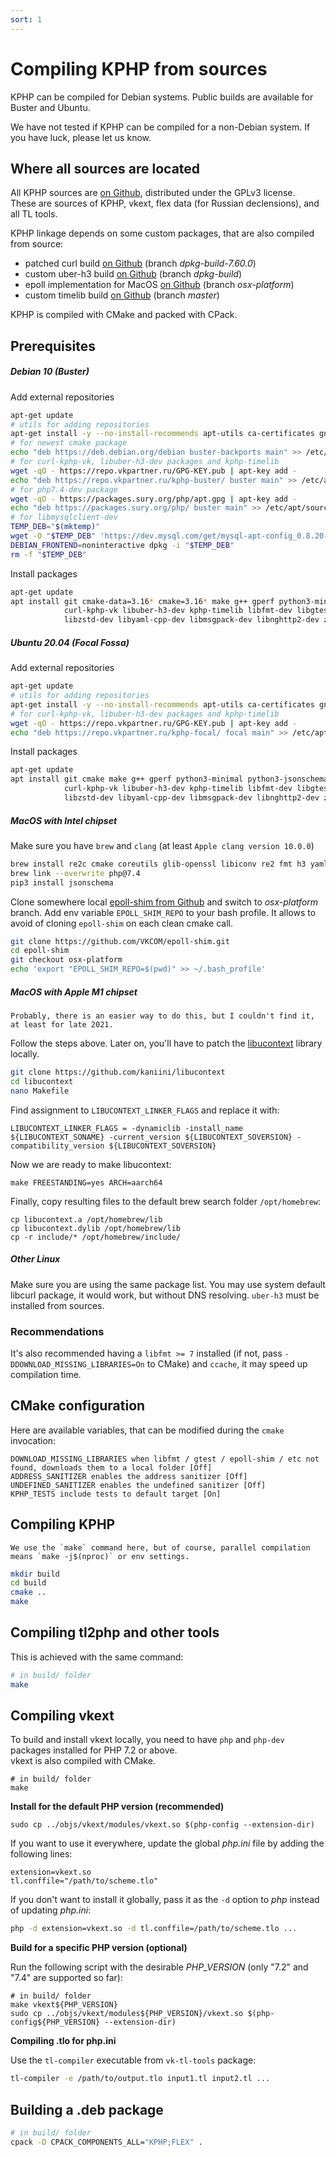 ```yaml
---
sort: 1
---
```


# Compiling KPHP from sources

KPHP can be compiled for Debian systems. Public builds are available for Buster and Ubuntu.

We have not tested if KPHP can be compiled for a non-Debian system. If you have luck, please let us know.


## Where all sources are located

All KPHP sources are [on Github]({{site.url_github_kphp}}), distributed under the GPLv3 license.  
These are sources of KPHP, vkext, flex data (for Russian declensions), and all TL tools.

KPHP linkage depends on some custom packages, that are also compiled from source:
* patched curl build [on Github]({{site.url_package_curl}}) (branch *dpkg-build-7.60.0*)
* custom uber-h3 build [on Github]({{site.url_package_h3}}) (branch *dpkg-build*)
* epoll implementation for MacOS [on Github]({{site.url_package_epoll_shim}}) (branch *osx-platform*)
* custom timelib build [on Github]({{site.url_package_timelib}}) (branch *master*)

KPHP is compiled with CMake and packed with CPack.


## Prerequisites


##### Debian 10 (Buster)
Add external repositories 
```bash
apt-get update
# utils for adding repositories
apt-get install -y --no-install-recommends apt-utils ca-certificates gnupg wget lsb-release
# for newest cmake package
echo "deb https://deb.debian.org/debian buster-backports main" >> /etc/apt/sources.list
# for curl-kphp-vk, libuber-h3-dev packages and kphp-timelib
wget -qO - https://repo.vkpartner.ru/GPG-KEY.pub | apt-key add -
echo "deb https://repo.vkpartner.ru/kphp-buster/ buster main" >> /etc/apt/sources.list 
# for php7.4-dev package
wget -qO - https://packages.sury.org/php/apt.gpg | apt-key add -
echo "deb https://packages.sury.org/php/ buster main" >> /etc/apt/sources.list.d/php.list 
# for libmysqlclient-dev
TEMP_DEB="$(mktemp)"
wget -O "$TEMP_DEB" 'https://dev.mysql.com/get/mysql-apt-config_0.8.20-1_all.deb'
DEBIAN_FRONTEND=noninteractive dpkg -i "$TEMP_DEB"
rm -f "$TEMP_DEB"
```
Install packages
```bash
apt-get update
apt install git cmake-data=3.16* cmake=3.16* make g++ gperf python3-minimal python3-jsonschema \
            curl-kphp-vk libuber-h3-dev kphp-timelib libfmt-dev libgtest-dev libgmock-dev libre2-dev libpcre3-dev \
            libzstd-dev libyaml-cpp-dev libmsgpack-dev libnghttp2-dev zlib1g-dev php7.4-dev libmysqlclient-dev libnuma-dev
```


##### Ubuntu 20.04 (Focal Fossa)
Add external repositories
```bash
apt-get update
# utils for adding repositories
apt-get install -y --no-install-recommends apt-utils ca-certificates gnupg wget
# for curl-kphp-vk, libuber-h3-dev packages and kphp-timelib
wget -qO - https://repo.vkpartner.ru/GPG-KEY.pub | apt-key add -
echo "deb https://repo.vkpartner.ru/kphp-focal/ focal main" >> /etc/apt/sources.list
```
Install packages
```bash
apt-get update
apt install git cmake make g++ gperf python3-minimal python3-jsonschema \
            curl-kphp-vk libuber-h3-dev kphp-timelib libfmt-dev libgtest-dev libgmock-dev libre2-dev libpcre3-dev \
            libzstd-dev libyaml-cpp-dev libmsgpack-dev libnghttp2-dev zlib1g-dev php7.4-dev libmysqlclient-dev libnuma-dev
```


##### MacOS with Intel chipset
Make sure you have `brew` and `clang` (at least `Apple clang version 10.0.0`)
```bash
brew install re2c cmake coreutils glib-openssl libiconv re2 fmt h3 yaml-cpp mysql msgpack-cxx zstd googletest php@7.4
brew link --overwrite php@7.4
pip3 install jsonschema
```
Clone somewhere local [epoll-shim from Github]({{site.url_package_epoll_shim}}) and switch to *osx-platform* branch.
Add env variable `EPOLL_SHIM_REPO` to your bash profile. It allows to avoid of cloning `epoll-shim` on each clean cmake call.
```bash
git clone https://github.com/VKCOM/epoll-shim.git
cd epoll-shim
git checkout osx-platform
echo 'export "EPOLL_SHIM_REPO=$(pwd)" >> ~/.bash_profile'
```


##### MacOS with Apple M1 chipset

```note
Probably, there is an easier way to do this, but I couldn't find it, at least for late 2021.
```

Follow the steps above. Later on, you'll have to patch the [libucontext](https://github.com/kaniini/libucontext) library locally.
```bash
git clone https://github.com/kaniini/libucontext
cd libucontext
nano Makefile
```
Find assignment to `LIBUCONTEXT_LINKER_FLAGS` and replace it with:
```text
LIBUCONTEXT_LINKER_FLAGS = -dynamiclib -install_name ${LIBUCONTEXT_SONAME} -current_version ${LIBUCONTEXT_SOVERSION} -compatibility_version ${LIBUCONTEXT_SOVERSION}
```
Now we are ready to make libucontext:
```
make FREESTANDING=yes ARCH=aarch64
```
Finally, copy resulting files to the default brew search folder `/opt/homebrew`:
```
cp libucontext.a /opt/homebrew/lib
cp libucontext.dylib /opt/homebrew/lib
cp -r include/* /opt/homebrew/include/
```


##### Other Linux
Make sure you are using the same package list. You may use system default libcurl package, it would work, but without DNS resolving. `uber-h3` must be installed from sources.


### Recommendations
It's also recommended having a `libfmt >= 7` installed (if not, pass `-DDOWNLOAD_MISSING_LIBRARIES=On` to CMake) and `ccache`, it may speed up compilation time.  


## CMake configuration

Here are available variables, that can be modified during the `cmake` invocation:
```
DOWNLOAD_MISSING_LIBRARIES when libfmt / gtest / epoll-shim / etc not found, downloads them to a local folder [Off]
ADDRESS_SANITIZER enables the address sanitizer [Off]
UNDEFINED_SANITIZER enables the undefined sanitizer [Off]
KPHP_TESTS include tests to default target [On]
```


## Compiling KPHP

```note
We use the `make` command here, but of course, parallel compilation means `make -j$(nproc)` or env settings.
```

```bash
mkdir build
cd build
cmake ..
make
```


## Compiling tl2php and other tools

This is achieved with the same command:
```bash 
# in build/ folder
make
```


## Compiling vkext

To build and install vkext locally, you need to have `php` and `php-dev` packages installed for PHP 7.2 or above.  
vkext is also compiled with CMake.

```
# in build/ folder
make
```

**Install for the default PHP version (recommended)**

```
sudo cp ../objs/vkext/modules/vkext.so $(php-config --extension-dir)
```

If you want to use it everywhere, update the global *php.ini* file by adding the following lines:
```
extension=vkext.so
tl.conffile="/path/to/scheme.tlo"
```

If you don't want to install it globally, pass it as the `-d` option to *php* instead of updating *php.ini*:
```bash
php -d extension=vkext.so -d tl.conffile=/path/to/scheme.tlo ...
```  

**Build for a specific PHP version (optional)**

Run the following script with the desirable *PHP_VERSION* (only "7.2" and "7.4" are supported so far):
```
# in build/ folder
make vkext${PHP_VERSION}
sudo cp ../objs/vkext/modules${PHP_VERSION}/vkext.so $(php-config${PHP_VERSION} --extension-dir)
```

**Compiling .tlo for php.ini**

Use the `tl-compiler` executable from `vk-tl-tools` package:
```bash
tl-compiler -e /path/to/output.tlo input1.tl input2.tl ...
```


## Building a .deb package

```bash
# in build/ folder
cpack -D CPACK_COMPONENTS_ALL="KPHP;FLEX" .
```
